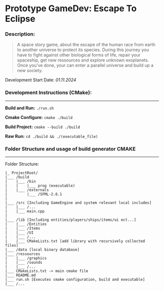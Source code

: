 # Prototype GameDev: Escape To Eclipse

### Description:
> A space story game, about the escape of the human race from earth to another universe to protect its species. During this journey you have to fight against other biological forms of life, repair your spaceship, get new ressources and explore unknown exoplanets. Once you've done, your can enter a parallel universe and build up a new society.


Development Start Date: *01.11.2024*


### Development Instructions (CMake):
---
**Build and Run:** ```./run.sh```

**Cmake Configure:** ```cmake ./build```

**Build Project:** ```cmake --build ./build```

**Raw Run:** ```cd ./build && ./(executable_file)```

### Folder Structure and usage of build generator CMAKE
---
Folder Structure:
```
|_ ProjectRoot/
|___ /build
|    |___ /bin
|    |    |___ prog (executable)
|    |___ /externals
|         |___ /SFML-2.6.1
|
|___ /src [Including GameEngine and system relevant local includes]
|    |___ /...
|    |___ main.cpp
|
|___ /lib [Including entities/players/ships/items/ui ect...]
|    |___ /Entities
|    |___ /Items
|    |___ /UI
|    |___ /...
|    |___ CMakeLists.txt [add library with recursively collected files]
|___ /data [local binary database]
|___ /ressources
|    |___ /graphics
|    |___ /sounds
|    |___ /...
|___ CMakeLists.txt -> main cmake file
|___ README.md
|___ run.sh [Executes cmake configuration, build and executable]
|___ /...

```

